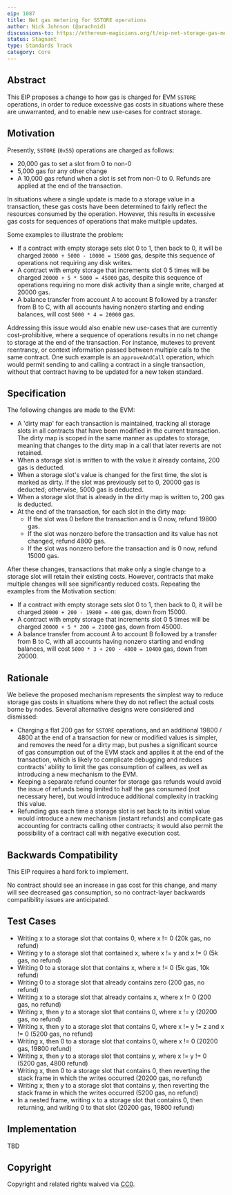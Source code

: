 ```yaml
---
eip: 1087
title: Net gas metering for SSTORE operations
author: Nick Johnson (@arachnid)
discussions-to: https://ethereum-magicians.org/t/eip-net-storage-gas-metering-for-the-evm/383
status: Stagnant
type: Standards Track
category: Core
---
```


## Abstract
This EIP proposes a change to how gas is charged for EVM `SSTORE` operations, in order to reduce excessive gas costs in situations where these are unwarranted, and to enable new use-cases for contract storage.

## Motivation
Presently, `SSTORE` (`0x55`) operations are charged as follows:

 - 20,000 gas to set a slot from 0 to non-0
 - 5,000 gas for any other change
 - A 10,000 gas refund when a slot is set from non-0 to 0. Refunds are applied at the end of the transaction.

In situations where a single update is made to a storage value in a transaction, these gas costs have been determined to fairly reflect the resources consumed by the operation. However, this results in excessive gas costs for sequences of operations that make multiple updates.

Some examples to illustrate the problem:

 - If a contract with empty storage sets slot 0 to 1, then back to 0, it will be charged `20000 + 5000 - 10000 = 15000` gas, despite this sequence of operations not requiring any disk writes.
 - A contract with empty storage that increments slot 0 5 times will be charged `20000 + 5 * 5000 = 45000` gas, despite this sequence of operations requiring no more disk activity than a single write, charged at 20000 gas.
 - A balance transfer from account A to account B followed by a transfer from B to C, with all accounts having nonzero starting and ending balances, will cost `5000 * 4 = 20000` gas.

Addressing this issue would also enable new use-cases that are currently cost-prohibitive, where a sequence of operations results in no net change to storage at the end of the transaction. For instance, mutexes to prevent reentrancy, or context information passed between multiple calls to the same contract. One such example is an `approveAndCall` operation, which would permit sending to and calling a contract in a single transaction, without that contract having to be updated for a new token standard.

## Specification
The following changes are made to the EVM:

 - A 'dirty map' for each transaction is maintained, tracking all storage slots in all contracts that have been modified in the current transaction. The dirty map is scoped in the same manner as updates to storage, meaning that changes to the dirty map in a call that later reverts are not retained.
 - When a storage slot is written to with the value it already contains, 200 gas is deducted.
 - When a storage slot's value is changed for the first time, the slot is marked as dirty. If the slot was previously set to 0, 20000 gas is deducted; otherwise, 5000 gas is deducted.
 - When a storage slot that is already in the dirty map is written to, 200 gas is deducted.
 - At the end of the transaction, for each slot in the dirty map:
   - If the slot was 0 before the transaction and is 0 now, refund 19800 gas.
   - If the slot was nonzero before the transaction and its value has not changed, refund 4800 gas.
   - If the slot was nonzero before the transaction and is 0 now, refund 15000 gas.

After these changes, transactions that make only a single change to a storage slot will retain their existing costs. However, contracts that make multiple changes will see significantly reduced costs. Repeating the examples from the Motivation section:

 - If a contract with empty storage sets slot 0 to 1, then back to 0, it will be charged `20000 + 200 - 19800 = 400` gas, down from 15000.
 - A contract with empty storage that increments slot 0 5 times will be charged `20000 + 5 * 200 = 21000` gas, down from 45000.
 - A balance transfer from account A to account B followed by a transfer from B to C, with all accounts having nonzero starting and ending balances, will cost `5000 * 3 + 200 - 4800 = 10400` gas, down from 20000.

## Rationale
We believe the proposed mechanism represents the simplest way to reduce storage gas costs in situations where they do not reflect the actual costs borne by nodes. Several alternative designs were considered and dismissed:

 - Charging a flat 200 gas for `SSTORE` operations, and an additional 19800 / 4800 at the end of a transaction for new or modified values is simpler, and removes the need for a dirty map, but pushes a significant source of gas consumption out of the EVM stack and applies it at the end of the transaction, which is likely to complicate debugging and reduces contracts' ability to limit the gas consumption of callees, as well as introducing a new mechanism to the EVM.
 - Keeping a separate refund counter for storage gas refunds would avoid the issue of refunds being limited to half the gas consumed (not necessary here), but would introduce additional complexity in tracking this value.
 - Refunding gas each time a storage slot is set back to its initial value would introduce a new mechanism (instant refunds) and complicate gas accounting for contracts calling other contracts; it would also permit the possibility of a contract call with negative execution cost.

## Backwards Compatibility
This EIP requires a hard fork to implement.

No contract should see an increase in gas cost for this change, and many will see decreased gas consumption, so no contract-layer backwards compatibility issues are anticipated.

## Test Cases

 - Writing x to a storage slot that contains 0, where x != 0 (20k gas, no refund)
 - Writing y to a storage slot that contained x, where x != y and x != 0 (5k gas, no refund)
 - Writing 0 to a storage slot that contains x, where x != 0 (5k gas, 10k refund)
 - Writing 0 to a storage slot that already contains zero (200 gas, no refund)
 - Writing x to a storage slot that already contains x, where x != 0 (200 gas, no refund)
 - Writing x, then y to a storage slot that contains 0, where x != y (20200 gas, no refund)
 - Writing x, then y to a storage slot that contains 0, where x != y != z and x != 0 (5200 gas, no refund)
 - Writing x, then 0 to a storage slot that contains 0, where x != 0 (20200 gas, 19800 refund)
 - Writing x, then y to a storage slot that contains y, where x != y != 0 (5200 gas, 4800 refund)
 - Writing x, then 0 to a storage slot that contains 0, then reverting the stack frame in which the writes occurred (20200 gas, no refund)
 - Writing x, then y to a storage slot that contains y, then reverting the stack frame in which the writes occurred (5200 gas, no refund)
 - In a nested frame, writing x to a storage slot that contains 0, then returning, and writing 0 to that slot (20200 gas, 19800 refund)

## Implementation
TBD

## Copyright
Copyright and related rights waived via [CC0](../LICENSE.md).
